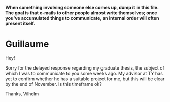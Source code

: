 **When something involving someone else comes up, dump  it in this file. The goal is that e-mails to other people almost write themselves; once you've accumulated things to communicate, an internal order will often present itself.**

# Guillaume

Hey!

Sorry for the delayed response regarding my graduate thesis, the subject of which I was to communicate to you some weeks ago. My advisor at TY has yet to confirm whether he has a suitable project for me, but this will be clear by the end of November. Is this timeframe ok?

Thanks,
Vilhelm

